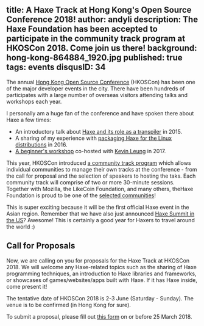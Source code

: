 title: A Haxe Track at Hong Kong's Open Source Conference 2018!
author: andyli
description: The Haxe Foundation has been accepted to participate in the community track program at HKOSCon 2018. Come join us there!
background: hong-kong-864884_1920.jpg
published: true
tags: events
disqusID: 34
---

The annual [Hong Kong Open Source Conference](https://www.facebook.com/hkoscon/) (HKOSCon) has been one of the major developer events in the city. There have been hundreds of participates with a large number of overseas visitors attending talks and workshops each year.

I personally am a huge fan of the conference and have spoken there about Haxe a few times:

 * An introductory talk about [Haxe and its role as a transpiler](https://2015.opensource.hk/agenda/topic/transcompiling-towards-the-freedom-of-programming-language-and-platform-choice/) in 2015.
 * A sharing of my experience with [packaging Haxe for the Linux distributions](https://2016.opensource.hk/topics/apt-get-install-my-software-packaging-for-linux/) in 2016.
 * [A beginner's workshop](https://hkoscon.org/2017/topics/build-a-cross-platform-game-in-haxe/) co-hosted with [Kevin Leung](https://twitter.com/kevinresol) in 2017.

This year, HKOSCon introduced [a community track program](https://hkoscon.org/2018/cfc.html) which allows individual communities to manage their own tracks at the conference - from the call for proposal and the selection of speakers to hosting the taks. Each community track will comprise of two or more 30-minute sessions. Together with Mozilla, the LikeCoin Foundation, and many others,  theHaxe Foundation is proud to be one of the [selected communities](https://www.facebook.com/hkoscon/posts/2047516342183239)!

This is super exciting because it will be the first official Haxe event in the Asian region. Remember that we have also just announced [Haxe Summit in the US](https://haxe.org/blog/seattle-haxe-summit-2018/)? Awesome! This is certainly a good year for Haxers to travel around the world :)

## Call for Proposals

Now, we are calling on you for proposals for the Haxe Track at HKOSCon 2018. We will welcome any Haxe-related topics such as the sharing of Haxe programming techniques, an introduction to Haxe libraries and frameworks, or showcases of games/websites/apps built with Haxe. If it has Haxe inside, come present it!

The tentative date of HKOSCon 2018 is 2-3 June (Saturday - Sunday). The venue is to be confirmed (in Hong Kong for sure).

To submit a proposal, please fill out [this form](https://docs.google.com/forms/d/e/1FAIpQLSdEA_221T_GZr2icxNrfgvR_PUq4uc9coDJZJeM2v5G5VnU2Q/viewform?usp=sf_link) on or before 25 March 2018.
